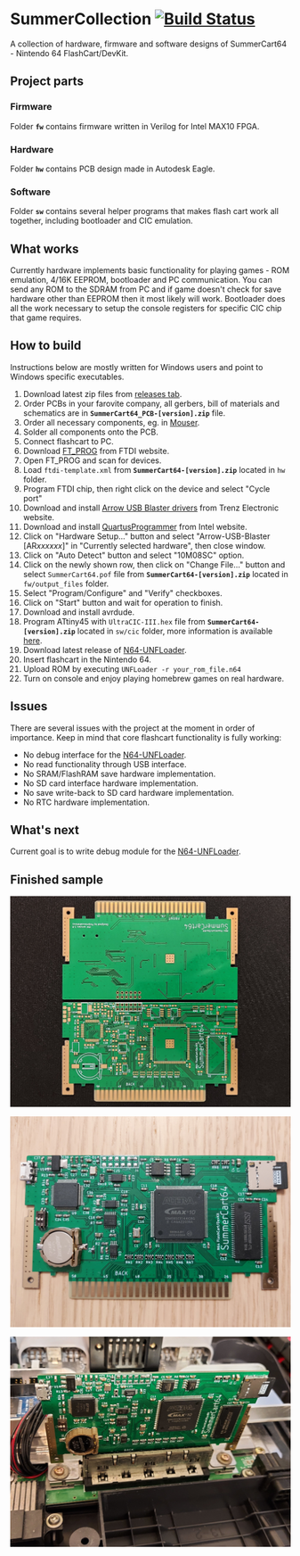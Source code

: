 # SummerCollection [![Build Status](https://travis-ci.org/Polprzewodnikowy/SummerCollection.svg?branch=main)](https://travis-ci.org/Polprzewodnikowy/SummerCollection)

A collection of hardware, firmware and software designs of SummerCart64 - Nintendo 64 FlashCart/DevKit.


## Project parts

### Firmware

Folder **`fw`** contains firmware written in Verilog for Intel MAX10 FPGA.

### Hardware

Folder **`hw`** contains PCB design made in Autodesk Eagle.

### Software

Folder **`sw`** contains several helper programs that makes flash cart work all together, including bootloader and CIC emulation.


## What works

Currently hardware implements basic functionality for playing games - ROM emulation, 4/16K EEPROM, bootloader and PC communication. You can send any ROM to the SDRAM from PC and if game doesn't check for save hardware other than EEPROM then it most likely will work. Bootloader does all the work necessary to setup the console registers for specific CIC chip that game requires.


## How to build

Instructions below are mostly written for Windows users and point to Windows specific executables.

1. Download latest zip files from [releases tab](https://github.com/Polprzewodnikowy/SummerCollection/releases).
2. Order PCBs in your farovite company, all gerbers, bill of materials and schematics are in **`SummerCart64_PCB-[version].zip`** file.
3. Order all necessary components, eg. in [Mouser](https://mouser.com/).
4. Solder all components onto the PCB.
5. Connect flashcart to PC.
6. Download [FT_PROG](https://www.ftdichip.com/Support/Utilities.htm#FT_PROG) from FTDI website.
7. Open FT_PROG and scan for devices.
8. Load `ftdi-template.xml` from **`SummerCart64-[version].zip`** located in `hw` folder.
9. Program FTDI chip, then right click on the device and select "Cycle port"
10. Download and install [Arrow USB Blaster drivers](https://shop.trenz-electronic.de/en/Download/?path=Trenz_Electronic/Software/Drivers/Arrow_USB_Programmer/Arrow_USB_Programmer_2.4) from Trenz Electronic website.
11. Download and install [QuartusProgrammer](https://download.altera.com/akdlm/software/acdsinst/20.1std/711/ib_installers/QuartusProgrammerSetup-20.1.0.711-windows.exe) from Intel website.
12. Click on "Hardware Setup..." button and select "Arrow-USB-Blaster [AR*xxxxxx*]" in "Currently selected hardware", then close window.
13. Click on "Auto Detect" button and select "10M08SC" option.
14. Click on the newly shown row, then click on "Change File..." button and select `SummerCart64.pof` file from **`SummerCart64-[version].zip`** located in `fw/output_files` folder.
15. Select "Program/Configure" and "Verify" checkboxes.
16. Click on "Start" button and wait for operation to finish.
17. Download and install avrdude.
18. Program ATtiny45 with `UltraCIC-III.hex` file from **`SummerCart64-[version].zip`** located in `sw/cic` folder, more information is available [here](https://github.com/ManCloud/UltraCIC-III).
19. Download latest release of [N64-UNFLoader](https://github.com/buu342/N64-UNFLoader).
20. Insert flashcart in the Nintendo 64.
21. Upload ROM by executing `UNFLoader -r your_rom_file.n64`
22. Turn on console and enjoy playing homebrew games on real hardware.


## Issues

There are several issues with the project at the moment in order of importance. Keep in mind that core flashcart functionality is fully working:

- No debug interface for the [N64-UNFLoader](https://github.com/buu342/N64-UNFLoader).
- No read functionality through USB interface.
- No SRAM/FlashRAM save hardware implementation.
- No SD card interface hardware implementation.
- No save write-back to SD card hardware implementation.
- No RTC hardware implementation.


## What's next

Current goal is to write debug module for the [N64-UNFLoader](https://github.com/buu342/N64-UNFLoader).


## Finished sample

![SummerCart64 clean PCB](.media/sc64_clean_pcb.jpg)

![SummerCart64 on table](.media/sc64_on_table.jpg)

![SummerCart64 in partialy disassembled Nintendo 64](.media/sc64_in_n64.jpg)
